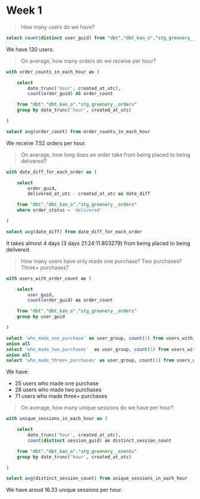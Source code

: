 # Week 1

> How many users do we have?

```sql
select count(distinct user_guid) from "dbt"."dbt_kan_o"."stg_greenery__users"
```

We have 130 users.

> On average, how many orders do we receive per hour?

```sql
with order_counts_in_each_hour as (

    select
        date_trunc('hour', created_at_utc),
        count(order_guid) AS order_count

    from "dbt"."dbt_kan_o"."stg_greenery__orders"
    group by date_trunc('hour', created_at_utc)

)

select avg(order_count) from order_counts_in_each_hour
```

We receive 7.52 orders per hour.

> On average, how long does an order take from being placed to being delivered?

```sql
with date_diff_for_each_order as (

    select
        order_guid,
        delivered_at_utc - created_at_utc as date_diff

    from "dbt"."dbt_kan_o"."stg_greenery__orders"
    where order_status = 'delivered'

)

select avg(date_diff) from date_diff_for_each_order
```

It takes almost 4 days (3 days 21:24:11.803279) from being placed to being delivered.

> How many users have only made one purchase? Two purchases? Three+ purchases?

```sql
with users_with_order_count as (

    select
        user_guid,
        count(order_guid) as order_count

    from "dbt"."dbt_kan_o"."stg_greenery__orders"
    group by user_guid

)

select 'who_made_one_purchase' as user_group, count(1) from users_with_order_count where order_count = 1
union all
select 'who_made_two_purchases'  as user_group, count(1) from users_with_order_count where order_count = 2
union all
select 'who_made_three+_purchases' as user_group, count(1) from users_with_order_count where order_count >= 3
```

We have:

* 25 users who made one purchase
* 28 users who made two purchases
* 71 users who made three+ purchases

> On average, how many unique sessions do we have per hour?

```sql
with unique_sessions_in_each_hour as (

    select
        date_trunc('hour', created_at_utc),
        count(distinct session_guid) as distinct_session_count

    from "dbt"."dbt_kan_o"."stg_greenery__events"
    group by date_trunc('hour', created_at_utc)

)

select avg(distinct_session_count) from unique_sessions_in_each_hour
```

We have aroud 16.33 unique sessions per hour.
